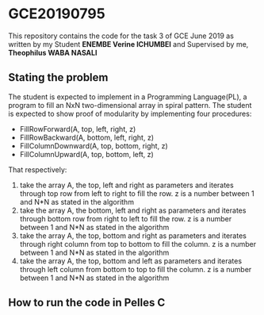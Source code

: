 # GCE20190795
This repository contains the code for the task 3 of GCE June 2019 as written by my Student <b>ENEMBE Verine ICHUMBEI</b> and Supervised by me, <b>Theophilus WABA NASALI</b>
<h2>Stating the problem</h2>
The student is expected to implement in a Programming Language(PL), a program to fill an NxN two-dimensional array in spiral pattern. The student is expected to show proof of modularity by implementing four procedures:
<ul>
  <li>FillRowForward(A, top, left, right, z)</li>
  <li>FillRowBackward(A, bottom, left, right, z)</li>
  <li>FillColumnDownward(A, top, bottom, right, z)</li>
  <li>FillColumnUpward(A, top, bottom, left, z)</li>
</ul>
That respectively:
<ol>
  <li>
    take the array A, the top, left and right as parameters and iterates through top row from left to right to fill the row. z is a number     between 1 and N*N as stated in the algorithm
  </li>
  <li>
    take the array A, the bottom, left and right as parameters and iterates through bottom row from right to left to fill the row. z is a number between 1 and N*N as stated in the algorithm
  </li>
  <li>
    take the array A, the top, bottom and right as parameters and iterates through right column from top to bottom to fill the column. z is a number     between 1 and N*N as stated in the algorithm
  </li>
  <li>
    take the array A, the top, bottom and left as parameters and iterates through left column from bottom to top to fill the column. z is a number     between 1 and N*N as stated in the algorithm
  </li>
</ol>
<h2>How to run the code in Pelles C</h2>
